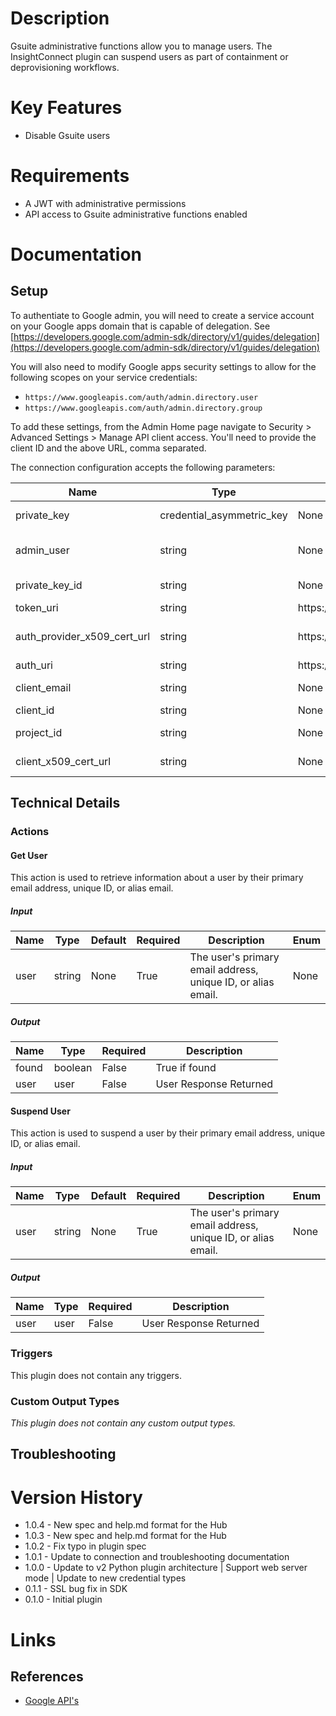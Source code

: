 # Description

Gsuite administrative functions allow you to manage users. The InsightConnect plugin can suspend users as part of containment or deprovisioning workflows.

# Key Features

* Disable Gsuite users

# Requirements

* A JWT with administrative permissions
* API access to Gsuite administrative functions enabled

# Documentation

## Setup

To authentiate to Google admin, you will need to create a service account on your Google apps domain that is capable of delegation. See [https://developers.google.com/admin-sdk/directory/v1/guides/delegation](https://developers.google.com/admin-sdk/directory/v1/guides/delegation)

You will also need to modify Google apps security settings to allow for the following scopes on your service credentials:

* `https://www.googleapis.com/auth/admin.directory.user`
* `https://www.googleapis.com/auth/admin.directory.group`

To add these settings, from the Admin Home page navigate to Security > Advanced Settings > Manage API client access.
You'll need to provide the client ID and the above URL, comma separated.

The connection configuration accepts the following parameters:

|Name|Type|Default|Required|Description|Enum|
|----|----|-------|--------|-----------|----|
|private_key|credential_asymmetric_key|None|True|Private Key from service credentials|None|
|admin_user|string|None|True|Admin user to impersonate, e.g. admin@domain.com|None|
|private_key_id|string|None|True|Private Key ID from service credentials|None|
|token_uri|string|https\://accounts.google.com/o/oauth2/token|True|OAUTH2 Token URI|None|
|auth_provider_x509_cert_url|string|https\://www.googleapis.com/oauth2/v1/certs|True|OAUTH2 Auth Provider x509 Cert URL|None|
|auth_uri|string|https\://accounts.google.com/o/oauth2/auth|True|None|None|
|client_email|string|None|True|Client email from service credentials|None|
|client_id|string|None|True|Client ID|None|
|project_id|string|None|True|Project ID from service credentials|None|
|client_x509_cert_url|string|None|True|x509 cert URL from service credentials|None|

## Technical Details

### Actions

#### Get User

This action is used to retrieve information about a user by their primary email address, unique ID, or alias email.

##### Input

|Name|Type|Default|Required|Description|Enum|
|----|----|-------|--------|-----------|----|
|user|string|None|True|The user's primary email address, unique ID, or alias email.|None|

##### Output

|Name|Type|Required|Description|
|----|----|--------|-----------|
|found|boolean|False|True if found|
|user|user|False|User Response Returned|

#### Suspend User

This action is used to suspend a user by their primary email address, unique ID, or alias email.

##### Input

|Name|Type|Default|Required|Description|Enum|
|----|----|-------|--------|-----------|----|
|user|string|None|True|The user's primary email address, unique ID, or alias email.|None|

##### Output

|Name|Type|Required|Description|
|----|----|--------|-----------|
|user|user|False|User Response Returned|

### Triggers

This plugin does not contain any triggers.

### Custom Output Types

_This plugin does not contain any custom output types._

## Troubleshooting

#

# Version History

* 1.0.4 - New spec and help.md format for the Hub
* 1.0.3 - New spec and help.md format for the Hub
* 1.0.2 - Fix typo in plugin spec
* 1.0.1 - Update to connection and troubleshooting documentation
* 1.0.0 - Update to v2 Python plugin architecture | Support web server mode | Update to new credential types
* 0.1.1 - SSL bug fix in SDK
* 0.1.0 - Initial plugin

# Links

## References

* [Google API's](https://www.googleapis.com/)

